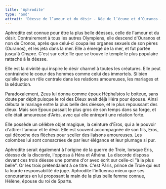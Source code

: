```yaml
---
title: 'Aphrodite'
type: 'God'
attrait: 'Déesse de l’amour et du désir - Née de l’écume et d’Ouranos - Initia la guerre de Troie - Totem: Colombe'
---
```


Aphrodite est connue pour être la plus belle déesses, celle de l'amour et du désir. Contrairement à tous les autres Olympiens, elle descend d'Ouranos et non de Cronos, après que celui-ci coupa les organes sexuels de son pères (Ouranos), et les jeta dans la mer. Elle a émergé de la mer, et fut portée jusqu'à Chypre. C'est sur cette île que se trouve le temple le plus populaire rattaché à la déesse.

Elle est la divinité qui inspire le désir charnel à toutes les créatures. Elle peut contraindre le coeur des hommes comme celui des immortels. Si bien qu'elle joue un rôle centrale dans les relations amoureuses, les mariages et la séduction. 

Paradoxalement, Zeus lui donna comme époux Héphaïstos le boiteux, sans doute par dépit puisque le roi des Dieux avait déjà Héra pour épouse. Ainsi débuta le mariage entre la plus belle des déesse, et le plus repoussant des dieux. Mais son Epoux passait le plus gros de son temps dans sa forge, et elle était amoureuse d'Arès, avec qui elle entreprit une relation forte.

Elle possède un célèbre objet magique, la ceinture d'Eros, qui a le pouvoir d'attirer l'amour et le désir. Elle est souvent accompagnée de son fils, Eros, qui décoche des flèches pour sceller des liaisons amoureuses. Les colombes lui sont consacrées de par leur élégance et leur plumage si pur.

Aphrodite serait également à l'origine de la guerre de Troie, lorsque Eris, déesse de la discorde, l'opposa à Héra et Athéna. La discorde disposa devant ces trois déesse une pomme d'or avec écrit sur celle-ci "à la plus belle". Or les trois prétendaient à ce titre. C'est Pâris, prince de Troie qui eut la lourde responsabilité de juge. Aphrodite l'influenca mieux que ses concurantes en lui proposant la main de la plus belle femme connue, Hélène, épouse du roi de Sparte.




